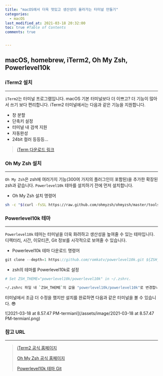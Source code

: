 ```yaml
---
title: "macOS에서 더욱 멋있고 생산성이 올라가는 터미널 만들기"
categories: 
  - macOS
last_modified_at: 2021-03-18 20:32:00
toc: true #Table of Contents
comments: true


---
```


## macOS, homebrew, iTerm2, Oh My Zsh, Powerlevel10k

### iTerm2 설치

---

`iTerm2`는 터미널 프로그램입니다. macOS 기본 터미널보다 더 이쁘고? 더 기능이 많아서 쓰기 보다 편리합니다. iTerm2 터미널에서는 다음과 같은 기능을 지원합니다.

-   창 분할
-   단축키 설정
-   터미널 내 검색 지원
-   자동완성
-   24bit 컬러 등등등...

>   [iTerm 다운로드 링크](https://iterm2.com/downloads/stable/latest)

### Oh My Zsh 설치

---

`Oh My Zsh`은 zsh에 여러가지 기능(300여 가지의 플러그인이 포함된)을 추가한 확장된 zsh과 같습니다. `Powerlevel10k` 테마를 설치하기 전에 먼저 설치합니다.

-   Oh My Zsh 설치 명령어

```bash
sh -c "$(curl -fsSL https://raw.github.com/ohmyzsh/ohmyzsh/master/tools/install.sh)"
```

### Powerlevel10k 테마

---

`Powerlevel10k` 테마는 터미널을 더욱 화려하고 생산성을 높여줄 수 있는 테마입니다. 디렉터리, 시간, 이모티콘, Git 정보를 시각적으로 보여줄 수 있습니다.

-   Powerlevel10k 테마 다운로드 명령어

```swift
git clone --depth=1 https://github.com/romkatv/powerlevel10k.git ${ZSH_CUSTOM:-$HOME/.oh-my-zsh/custom}/themes/powerlevel10k
```

-   zsh의 테마를 Powerlevel10k로 설정

```bash
# Set ZSH_THEME="powerlevel10k/powerlevel10k" in ~/.zshrc.

~/.zshrc 파일 내 `ZSH_THEME`의 값을 "powerlevel10k/powerlevel10k"로 변경합니다.
```

터미널에서 조금 더 수정을 했지만 설치를 완료하면 다음과 같은 터미널을 볼 수 있습니다. 😎

![2021-03-18 at 8.57.47 PM-termianl](/assets/image/2021-03-18 at 8.57.47 PM-termianl.png)

### 참고 URL

---

>   [iTerm2 공식 홈페이지](https://iterm2.com)
>
>   [Oh My Zsh 공식 홈페이지](https://ohmyz.sh)
>
>   [Powerlevel10k 테마 Git](https://github.com/romkatv/powerlevel10k#manual)